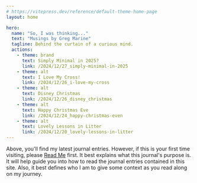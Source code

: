 ```yaml
---
# https://vitepress.dev/reference/default-theme-home-page
layout: home

hero:
  name: "So, I was thinking..."
  text: "Musings by Greg Marine"
  tagline: Behind the curtain of a curious mind.
  actions:
    - theme: brand
      text: Simply Minimal in 2025?
      link: /2024/12/27_simply-minimal-in-2025
    - theme: alt
      text: I Love My Cross!
      link: /2024/12/26_i-love-my-cross
    - theme: alt
      text: Disney Christmas
      link: /2024/12/26_disney_christmas
    - theme: alt
      text: Happy Christmas Eve
      link: /2024/12/24_happy-christmas-even
    - theme: alt
      text: Lovely Lessons in Litter
      link: /2024/12/20_lovely-lessons-in-litter
---
```


Above, you'll find my latest journal entries. However, if this is your first time visiting, please [Read Me](read-me) first. It best explains what this journal's purpose is. It will help guide you into how to read the journal entries contained in this site. Also, it best defines who I am to give some context as you read along on my journey.